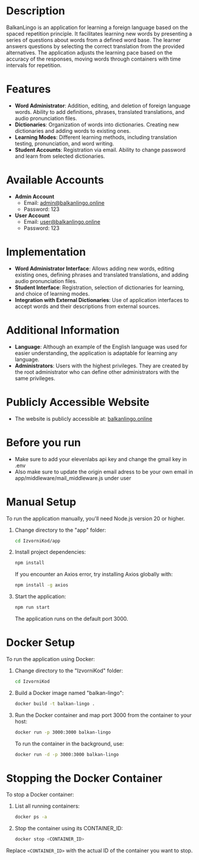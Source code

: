 # Description

BalkanLingo is an application for learning a foreign language based on the spaced repetition principle. It facilitates learning new words by presenting a series of questions about words from a defined word base. The learner answers questions by selecting the correct translation from the provided alternatives. The application adjusts the learning pace based on the accuracy of the responses, moving words through containers with time intervals for repetition.

# Features

- **Word Administrator**: Addition, editing, and deletion of foreign language words. Ability to add definitions, phrases, translated translations, and audio pronunciation files.
- **Dictionaries**: Organization of words into dictionaries. Creating new dictionaries and adding words to existing ones.
- **Learning Modes**: Different learning methods, including translation testing, pronunciation, and word writing.
- **Student Accounts**: Registration via email. Ability to change password and learn from selected dictionaries.

# Available Accounts
- **Admin Account**
  - Email: admin@balkanlingo.online
  - Password: 123
- **User Account**
  - Email: user@balkanlingo.online
  - Password: 123

# Implementation

- **Word Administrator Interface**: Allows adding new words, editing existing ones, defining phrases and translated translations, and adding audio pronunciation files.
- **Student Interface**: Registration, selection of dictionaries for learning, and choice of learning modes.
- **Integration with External Dictionaries**: Use of application interfaces to accept words and their descriptions from external sources.

# Additional Information

- **Language**: Although an example of the English language was used for easier understanding, the application is adaptable for learning any language.
- **Administrators**: Users with the highest privileges. They are created by the root administrator who can define other administrators with the same privileges.

# Publicly Accessible Website
- The website is publicly accessible at: [balkanlingo.online](https://balkanlingo.online)

# Before you run
- Make sure to add your elevenlabs api key and change the gmail key in .env 
- Also make sure to update the origin email adress to be your own email in app/middleware/mail_middleware.js under user

# Manual Setup
To run the application manually, you'll need Node.js version 20 or higher.

1. Change directory to the "app" folder:
    ```bash
    cd IzvorniKod/app
    ```

2. Install project dependencies:
    ```bash
    npm install
    ```
    If you encounter an Axios error, try installing Axios globally with:
    ```bash
    npm install -g axios
    ```

3. Start the application:
    ```bash
    npm run start
    ```
    The application runs on the default port 3000.

# Docker Setup
To run the application using Docker:

1. Change directory to the "IzvorniKod" folder:
    ```bash
    cd IzvorniKod
    ```

2. Build a Docker image named "balkan-lingo":
    ```bash
    docker build -t balkan-lingo .
    ```

3. Run the Docker container and map port 3000 from the container to your host:
    ```bash
    docker run -p 3000:3000 balkan-lingo
    ```
    To run the container in the background, use:
    ```bash
    docker run -d -p 3000:3000 balkan-lingo
    ```

# Stopping the Docker Container
To stop a Docker container:

1. List all running containers:
    ```bash
    docker ps -a
    ```

2. Stop the container using its CONTAINER_ID:
    ```bash
    docker stop <CONTAINER_ID>
    ```

Replace `<CONTAINER_ID>` with the actual ID of the container you want to stop.